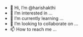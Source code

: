 - 👋 Hi, I’m @harishakthi
- 👀 I’m interested in ...
- 🌱 I’m currently learning ...
- 💞️ I’m looking to collaborate on ...
- 📫 How to reach me ...

<!---
harishakthi/harishakthi is a ✨ special ✨ repository because its `README.md` (this file) appears on your GitHub profile.
You can click the Preview link to take a look at your changes.
--->
